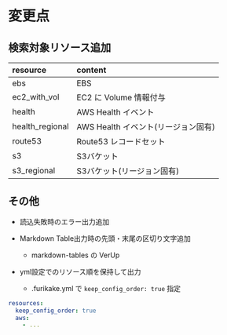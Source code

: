 # 変更点

## 検索対象リソース追加

| resource | content |
| :--- | :--- |
| ebs | EBS |
| ec2_with_vol | EC2 に Volume 情報付与 |
| health | AWS Health イベント |
| health_regional | AWS Health イベント(リージョン固有) |
| route53 | Route53 レコードセット |
| s3 | S3バケット |
| s3_regional | S3バケット(リージョン固有) |

## その他

* 読込失敗時のエラー出力追加
* Markdown Table出力時の先頭・末尾の区切り文字追加
    * markdown-tables の VerUp

* yml設定でのリソース順を保持して出力
    * .furikake.yml で `keep_config_order: true` 指定

```yaml
resources:
  keep_config_order: true
  aws:
    - ...
```
